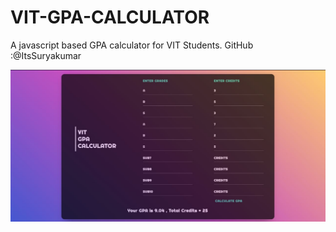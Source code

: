 # VIT-GPA-CALCULATOR
A javascript based GPA calculator for VIT Students.
GitHub :@ItsSuryakumar

![Screenshot](img.jpg)

